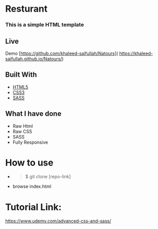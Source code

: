 
# Resturant

### This is a simple HTML template


## Live
Demo [https://github.com/khaleed-saifullah/Natours]( https://khaleed-saifullah.github.io/Natours/)


## Built With

* [HTML5](https://developer.mozilla.org/en-US/docs/Web/Guide/HTML/HTML5)
* [CSS3](https://developer.mozilla.org/en-US/docs/Web/CSS/CSS3)
* [SASS](https://sass-lang.com/)

## What I have done

* Raw Html
* Raw CSS
* SASS
* Fully Responsive

# How to use
* >$ git clone [repo-link]
* browse index.html



# Tutorial Link:

https://www.udemy.com/advanced-css-and-sass/


